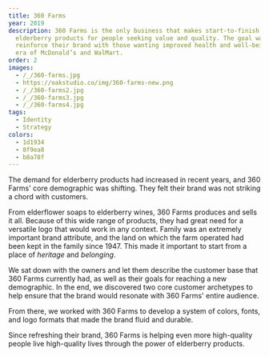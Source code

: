 ```yaml
---
title: 360 Farms
year: 2019
description: 360 Farms is the only business that makes start-to-finish
  elderberry products for people seeking value and quality. The goal was to
  reinforce their brand with those wanting improved health and well-being in an
  era of McDonald’s and WalMart.
order: 2
images:
  - /_/360-farms.jpg
  - https://oakstudio.co/img/360-farms-new.png
  - /_/360-farms2.jpg
  - /_/360-farms3.jpg
  - /_/360-farms4.jpg
tags:
  - Identity
  - Strategy
colors:
  - 1d1934
  - 8f9ea8
  - b8a78f
---
```


The demand for elderberry products had increased in recent years, and 360 Farms'
core demographic was shifting. They felt their brand was not striking a chord
with customers.

From elderflower soaps to elderberry wines, 360 Farms produces and sells it all.
Because of this wide range of products, they had great need for a versatile logo
that would work in any context. Family was an extremely important brand
attribute, and the land on which the farm operated had been kept in the family
since 1947. This made it important to start from a place of _heritage_ and
_belonging_.

We sat down with the owners and let them describe the customer base that 360
Farms currently had, as well as their goals for reaching a new demographic. In
the end, we discovered two core customer archetypes to help ensure that the
brand would resonate with 360 Farms' entire audience.

From there, we worked with 360 Farms to develop a system of colors, fonts, and
logo formats that made the brand fluid and durable.

Since refreshing their brand, 360 Farms is helping even more high-quality people
live high-quality lives through the power of elderberry products.
